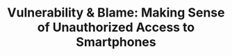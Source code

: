 ---
layout: post
title: "Vulnerability & Blame: Making Sense of Unauthorized Access to Smartphones"
authors: "Diogo Marques, Tiago Guerreiro, Luís Carriço, Ivan Beschastnikh, Konstantin Beznosov"
venue: "ACM CHI 2019 - ACM Conference on Human Factors in Computing Systems, Glasgow, Scotland, May, 2019"
date-str: "May 2019"
link: "https://tjvguerreiro.github.io/pubs/vulnerability_chi19.pdf"
img: /img/unauthorized_access_to_smartphones.jpg
---